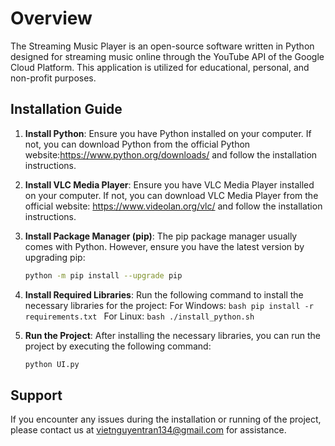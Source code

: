 # Overview

The Streaming Music Player is an open-source software written in Python designed for streaming music online through the YouTube API of the Google Cloud Platform. 
This application is utilized for educational, personal, and non-profit purposes.

## Installation Guide

1. **Install Python**: Ensure you have Python installed on your computer. If not, you can download Python from the official Python website:https://www.python.org/downloads/ and follow the installation instructions.

2. **Install VLC Media Player**: Ensure you have VLC Media Player installed on your computer. If not, you can download VLC Media Player from the official website: https://www.videolan.org/vlc/ and follow the installation instructions.

3. **Install Package Manager (pip)**: The pip package manager usually comes with Python. However, ensure you have the latest version by upgrading pip:
    ```bash
    python -m pip install --upgrade pip
    ```

4. **Install Required Libraries**: Run the following command to install the necessary libraries for the project:
    For Windows:
        ```bash
        pip install -r requirements.txt
        ```
    For Linux:
       ```bash
       ./install_python.sh
       ```
6. **Run the Project**: After installing the necessary libraries, you can run the project by executing the following command:
    ```bash
    python UI.py
    ```
## Support
If you encounter any issues during the installation or running of the project, please contact us at vietnguyentran134@gmail.com for assistance.
